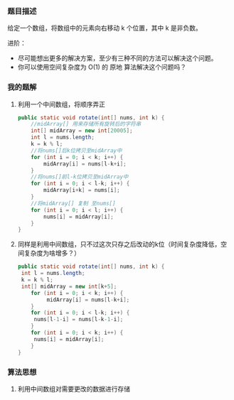 ### 题目描述

给定一个数组，将数组中的元素向右移动 k 个位置，其中 k 是非负数。

 

进阶：

- 尽可能想出更多的解决方案，至少有三种不同的方法可以解决这个问题。
- 你可以使用空间复杂度为 O(1) 的 原地 算法解决这个问题吗？



### 我的题解 

1. 利用一个中间数组，将顺序弄正

   ```java
   public static void rotate(int[] nums, int k) {
       //midArray[] 用来存储所有旋转后的字符串
       int[] midArray = new int[20005];
       int l = nums.length;
       k = k % l;
       //将nums[]后k位拷贝至midArray中
       for (int i = 0; i < k; i++) {
           midArray[i] = nums[l-k+i];
       }
       //将nums[]前l-k位拷贝至midArray中
       for (int i = 0; i < l-k; i++) {
           midArray[i+k] = nums[i];
       }
       //将midArray[] 复制 至nums[]
       for (int i = 0; i < l; i++) {
           nums[i] = midArray[i];
       }
   }
   ```

2. 同样是利用中间数组，只不过这次只存之后改动的k位（时间复杂度降低，空间复杂度为啥增多？）

   ```java
   public static void rotate(int[] nums, int k) {
   	int l = nums.length;
   	k = k % l;
   	int[] midArray = new int[k+5];
       for (int i = 0; i < k; i++) {
      		midArray[i] = nums[l-k+i];
       }
       for (int i = 0; i < l-k; i++) {
       	nums[l-1-i] = nums[l-k-1-i];
       }
       for (int i = 0; i < k; i++) {
       	nums[i] = midArray[i];
       }
   }
   ```

### 算法思想

1. 利用中间数组对需要更改的数据进行存储